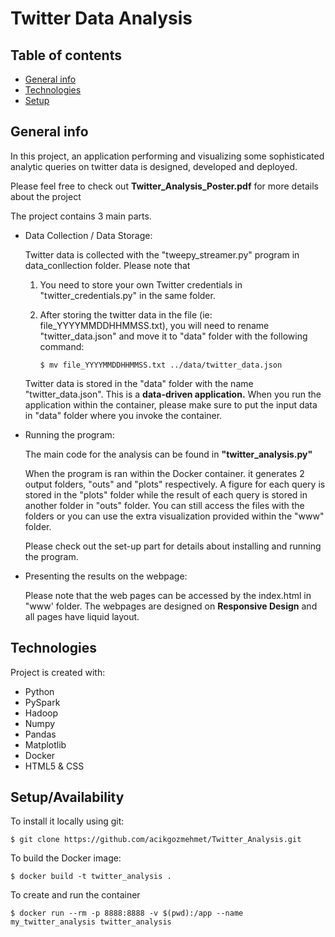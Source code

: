 # Twitter Data Analysis 

## Table of contents
* [General info](#general-info)
* [Technologies](#technologies)
* [Setup](#setup)

## General info
In this project, an application performing and visualizing some sophisticated
analytic queries on twitter data is designed, developed and deployed.

Please feel free to check out **Twitter_Analysis_Poster.pdf** for more details about the project

The project contains 3 main parts.
* Data Collection / Data Storage:

  Twitter data is collected with the "tweepy_streamer.py" program in data_conllection folder. 
  Please note that 
  1. You need to store your own Twitter credentials in "twitter_credentials.py" in the same folder.
  2. After storing the twitter data in the file (ie: file_YYYYMMDDHHMMSS.txt), you will need to rename "twitter_data.json" 
     and move it to "data" folder with the following command:
     
     ```
     $ mv file_YYYYMMDDHHMMSS.txt ../data/twitter_data.json
     ```
        
 
   Twitter data is stored in the "data" folder with the name "twitter_data.json".
   This is a **data-driven application.** When you run the application within the container, 
   please make sure to put the input data in "data" folder where you invoke the container.
   
* Running the program:

  The main code for the analysis can be found in **"twitter_analysis.py"**
  
  When the program is ran within the Docker container. it generates 2 output folders, "outs" and "plots" respectively. 
  A figure for each query is stored in the "plots" folder while the result of each query is stored in another folder in "outs" folder.
  You can still access the files with the folders or you can use the extra visualization provided within the "www" folder.
  
  Please check out the set-up part for details about installing and running the program.
    

* Presenting the results on the webpage:

  Please note that the web pages can be accessed by the index.html in "www' folder.
  The webpages are designed on **Responsive Design** and all pages have liquid layout.


## Technologies
Project is created with:
* Python 
* PySpark
* Hadoop
* Numpy
* Pandas
* Matplotlib
* Docker
* HTML5 & CSS
	
## Setup/Availability
To install it locally using git:

```
$ git clone https://github.com/acikgozmehmet/Twitter_Analysis.git
```


To build the Docker image:

```
$ docker build -t twitter_analysis .

```

To create and run the container

```
$ docker run --rm -p 8888:8888 -v $(pwd):/app --name my_twitter_analysis twitter_analysis
```


